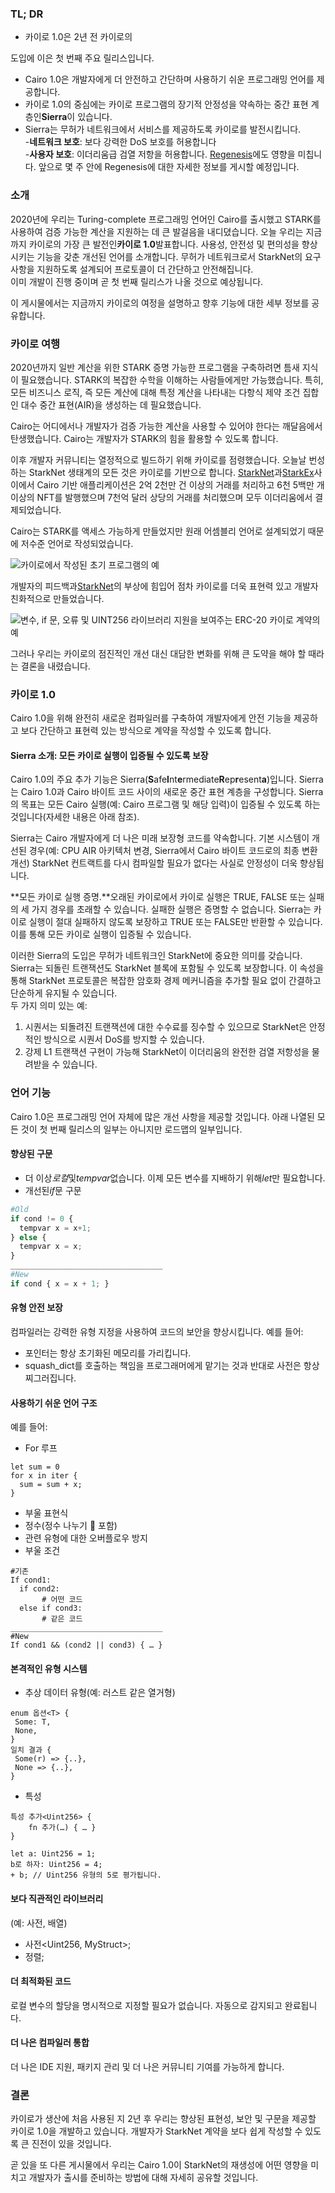 ### TL; DR

* 카이로 1.0은 2년 전 카이로</a>의

도입에 이은 첫 번째 주요 릴리스입니다.</li> 
  
  * Cairo 1.0은 개발자에게 더 안전하고 간단하며 사용하기 쉬운 프로그래밍 언어를 제공합니다.
* 카이로 1.0의 중심에는 카이로 프로그램의 장기적 안정성을 약속하는 중간 표현 계층인**Sierra**이 있습니다.
* Sierra는 무허가 네트워크에서 서비스를 제공하도록 카이로를 발전시킵니다.\
  -**네트워크 보호**: 보다 강력한 DoS 보호를 허용합니다\
  -**사용자 보호**: 이더리움급 검열 저항을 허용합니다. [Regenesis](https://medium.com/starkware/regenesis-starknets-no-sweat-state-reset-e296b12b80ae)에도 영향을 미칩니다. 앞으로 몇 주 안에 Regenesis에 대한 자세한 정보를 게시할 예정입니다.</ul> 



### 소개

2020년에 우리는 Turing-complete 프로그래밍 언어인 Cairo를 출시했고 STARK를 사용하여 검증 가능한 계산을 지원하는 데 큰 발걸음을 내디뎠습니다. 오늘 우리는 지금까지 카이로의 가장 큰 발전인**카이로 1.0**발표합니다. 사용성, 안전성 및 편의성을 향상시키는 기능을 갖춘 개선된 언어를 소개합니다. 무허가 네트워크로서 StarkNet의 요구 사항을 지원하도록 설계되어 프로토콜이 더 간단하고 안전해집니다.\
이미 개발이 진행 중이며 곧 첫 번째 릴리스가 나올 것으로 예상됩니다.

이 게시물에서는 지금까지 카이로의 여정을 설명하고 향후 기능에 대한 세부 정보를 공유합니다.



### 카이로 여행

2020년까지 일반 계산을 위한 STARK 증명 가능한 프로그램을 구축하려면 틈새 지식이 필요했습니다. STARK의 복잡한 수학을 이해하는 사람들에게만 가능했습니다. 특히, 모든 비즈니스 로직, 즉 모든 계산에 대해 특정 계산을 나타내는 다항식 제약 조건 집합인 대수 중간 표현(AIR)을 생성하는 데 필요했습니다.

Cairo는 어디에서나 개발자가 검증 가능한 계산을 사용할 수 있어야 한다는 깨달음에서 탄생했습니다. Cairo는 개발자가 STARK의 힘을 활용할 수 있도록 합니다.

이후 개발자 커뮤니티는 열정적으로 빌드하기 위해 카이로를 점령했습니다. 오늘날 번성하는 StarkNet 생태계의 모든 것은 카이로를 기반으로 합니다. [StarkNet](https://starkware.co/starknet/)과[StarkEx](https://starkware.co/starkex/)사이에서 Cairo 기반 애플리케이션은 2억 2천만 건 이상의 거래를 처리하고 6천 5백만 개 이상의 NFT를 발행했으며 7천억 달러 상당의 거래를 처리했으며 모두 이더리움에서 결제되었습니다.

Cairo는 STARK를 액세스 가능하게 만들었지만 원래 어셈블리 언어로 설계되었기 때문에 저수준 언어로 작성되었습니다.

![카이로에서 작성된 초기 프로그램의 예](/assets/cairocode_01.png "카이로에서 작성된 초기 프로그램의 예")

개발자의 피드백과[StarkNet](https://starkware.co/starknet/)의 부상에 힘입어 점차 카이로를 더욱 표현력 있고 개발자 친화적으로 만들었습니다.

![변수, if 문, 오류 및 UINT256 라이브러리 지원을 보여주는 ERC-20 카이로 계약의 예](/assets/cairocode_02.png "변수, if 문, 오류 및 UINT256 라이브러리 지원을 보여주는 ERC-20 카이로 계약의 예")

그러나 우리는 카이로의 점진적인 개선 대신 대담한 변화를 위해 큰 도약을 해야 할 때라는 결론을 내렸습니다.



### 카이로 1.0

Cairo 1.0을 위해 완전히 새로운 컴파일러를 구축하여 개발자에게 안전 기능을 제공하고 보다 간단하고 표현력 있는 방식으로 계약을 작성할 수 있도록 합니다.



#### Sierra 소개: 모든 카이로 실행이 입증될 수 있도록 보장

Cairo 1.0의 주요 추가 기능은 Sierra(**S**afe**I**nt**e**rmediate**R**ep**r**esent**a**)입니다. Sierra는 Cairo 1.0과 Cairo 바이트 코드 사이의 새로운 중간 표현 계층을 구성합니다. Sierra의 목표는 모든 Cairo 실행(예: Cairo 프로그램 및 해당 입력)이 입증될 수 있도록 하는 것입니다(자세한 내용은 아래 참조).

Sierra는 Cairo 개발자에게 더 나은 미래 보장형 코드를 약속합니다. 기본 시스템이 개선된 경우(예: CPU AIR 아키텍처 변경, Sierra에서 Cairo 바이트 코드로의 최종 변환 개선) StarkNet 컨트랙트를 다시 컴파일할 필요가 없다는 사실로 안정성이 더욱 향상됩니다.

**모든 카이로 실행 증명.**오래된 카이로에서 카이로 실행은 TRUE, FALSE 또는 실패의 세 가지 경우를 초래할 수 있습니다. 실패한 실행은 증명할 수 없습니다. Sierra는 카이로 실행이 절대 실패하지 않도록 보장하고 TRUE 또는 FALSE만 반환할 수 있습니다. 이를 통해 모든 카이로 실행이 입증될 수 있습니다.

이러한 Sierra의 도입은 무허가 네트워크인 StarkNet에 중요한 의미를 갖습니다. Sierra는 되돌린 트랜잭션도 StarkNet 블록에 포함될 수 있도록 보장합니다. 이 속성을 통해 StarkNet 프로토콜은 복잡한 암호화 경제 메커니즘을 추가할 필요 없이 간결하고 단순하게 유지될 수 있습니다.\
두 가지 의미 있는 예:

1. 시퀀서는 되돌려진 트랜잭션에 대한 수수료를 징수할 수 있으므로 StarkNet은 안정적인 방식으로 시퀀서 DoS를 방지할 수 있습니다.
2. 강제 L1 트랜잭션 구현이 가능해 StarkNet이 이더리움의 완전한 검열 저항성을 물려받을 수 있습니다.



### **언어 기능**

Cairo 1.0은 프로그래밍 언어 자체에 많은 개선 사항을 제공할 것입니다. 아래 나열된 모든 것이 첫 번째 릴리스의 일부는 아니지만 로드맵의 일부입니다.



#### **향상된 구문**

* 더 이상*로컬*및*tempvar*없습니다. 이제 모든 변수를 지배하기 위해*let*만 필요합니다.
* 개선된*if*문 구문



```python
#Old
if cond != 0 {
  tempvar x = x+1;
} else {
  tempvar x = x;
}
__________________________________
#New
if cond { x = x + 1; }
```




#### **유형 안전 보장**

컴파일러는 강력한 유형 지정을 사용하여 코드의 보안을 향상시킵니다. 예를 들어:

* 포인터는 항상 초기화된 메모리를 가리킵니다.
* squash_dict를 호출하는 책임을 프로그래머에게 맡기는 것과 반대로 사전은 항상 찌그러집니다.



#### **사용하기 쉬운 언어 구조**

예를 들어:

* For 루프



```
let sum = 0
for x in iter {
  sum = sum + x;
}
```


* 부울 표현식
* 정수(정수 나누기 👯 포함)
* 관련 유형에 대한 오버플로우 방지
* 부울 조건



```
#기존
If cond1:
  if cond2:
       # 어떤 코드
  else if cond3:
       # 같은 코드
__________________________________
#New
If cond1 && (cond2 || cond3) { … }
```




#### **본격적인 유형 시스템**

* 추상 데이터 유형(예: 러스트 같은 열거형)



```
enum 옵션<T> {
 Some: T,
 None,
}
일치 결과 {
 Some(r) => {..},
 None => {..},
}
```


* 특성



```
특성 추가<Uint256> {
    fn 추가(…) { … }
}

let a: Uint256 = 1;
b로 하자: Uint256 = 4;
+ b; // Uint256 유형의 5로 평가됩니다.
```




#### **보다 직관적인 라이브러리**

(예: 사전, 배열)

* 사전<Uint256, MyStruct>;
* 정렬<MyOtherStruct>;



#### **더 최적화된 코드**

로컬 변수의 할당을 명시적으로 지정할 필요가 없습니다. 자동으로 감지되고 완료됩니다.



#### **더 나은 컴파일러 통합**

더 나은 IDE 지원, 패키지 관리 및 더 나은 커뮤니티 기여를 가능하게 합니다.



### **결론**

카이로가 생산에 처음 사용된 지 2년 후 우리는 향상된 표현성, 보안 및 구문을 제공할 카이로 1.0을 개발하고 있습니다. 개발자가 StarkNet 계약을 보다 쉽게 작성할 수 있도록 큰 진전이 있을 것입니다.

곧 있을 또 다른 게시물에서 우리는 Cairo 1.0이 StarkNet의 재생성에 어떤 영향을 미치고 개발자가 출시를 준비하는 방법에 대해 자세히 공유할 것입니다.